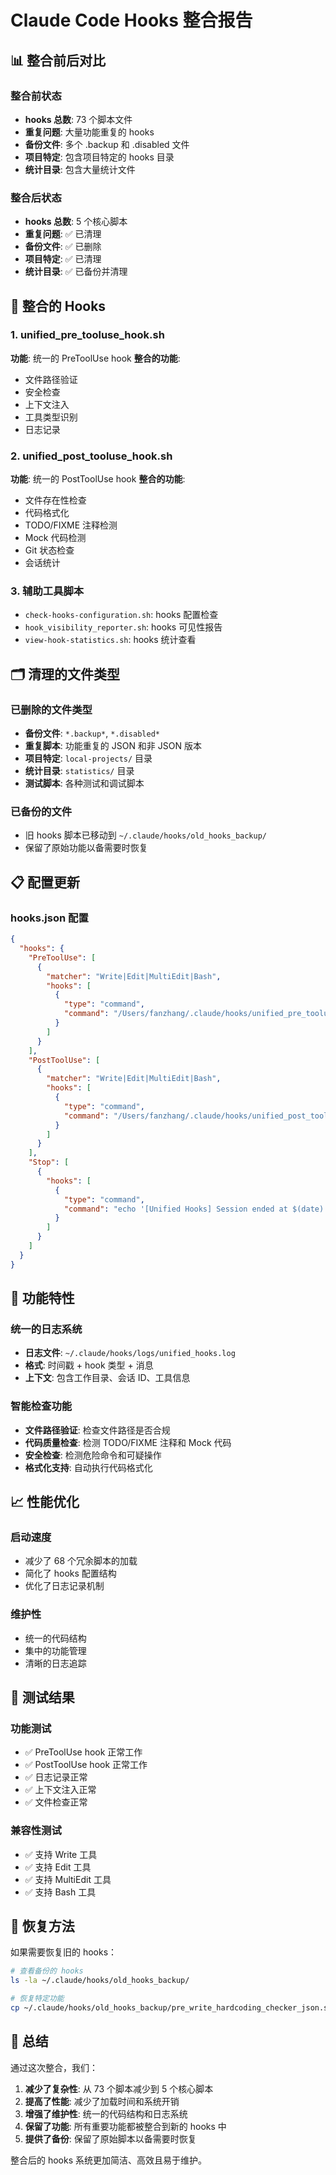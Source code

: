 # Claude Code Hooks 整合报告

## 📊 整合前后对比

### 整合前状态
- **hooks 总数**: 73 个脚本文件
- **重复问题**: 大量功能重复的 hooks
- **备份文件**: 多个 .backup 和 .disabled 文件
- **项目特定**: 包含项目特定的 hooks 目录
- **统计目录**: 包含大量统计文件

### 整合后状态
- **hooks 总数**: 5 个核心脚本
- **重复问题**: ✅ 已清理
- **备份文件**: ✅ 已删除
- **项目特定**: ✅ 已清理
- **统计目录**: ✅ 已备份并清理

## 🎯 整合的 Hooks

### 1. unified_pre_tooluse_hook.sh
**功能**: 统一的 PreToolUse hook
**整合的功能**:
- 文件路径验证
- 安全检查
- 上下文注入
- 工具类型识别
- 日志记录

### 2. unified_post_tooluse_hook.sh
**功能**: 统一的 PostToolUse hook
**整合的功能**:
- 文件存在性检查
- 代码格式化
- TODO/FIXME 注释检测
- Mock 代码检测
- Git 状态检查
- 会话统计

### 3. 辅助工具脚本
- `check-hooks-configuration.sh`: hooks 配置检查
- `hook_visibility_reporter.sh`: hooks 可见性报告
- `view-hook-statistics.sh`: hooks 统计查看

## 🗂️ 清理的文件类型

### 已删除的文件类型
- **备份文件**: `*.backup*`, `*.disabled*`
- **重复脚本**: 功能重复的 JSON 和非 JSON 版本
- **项目特定**: `local-projects/` 目录
- **统计目录**: `statistics/` 目录
- **测试脚本**: 各种测试和调试脚本

### 已备份的文件
- 旧 hooks 脚本已移动到 `~/.claude/hooks/old_hooks_backup/`
- 保留了原始功能以备需要时恢复

## 📋 配置更新

### hooks.json 配置
```json
{
  "hooks": {
    "PreToolUse": [
      {
        "matcher": "Write|Edit|MultiEdit|Bash",
        "hooks": [
          {
            "type": "command",
            "command": "/Users/fanzhang/.claude/hooks/unified_pre_tooluse_hook.sh \"$TOOL_NAME\" \"$TOOL_ARGS\""
          }
        ]
      }
    ],
    "PostToolUse": [
      {
        "matcher": "Write|Edit|MultiEdit|Bash",
        "hooks": [
          {
            "type": "command",
            "command": "/Users/fanzhang/.claude/hooks/unified_post_tooluse_hook.sh \"$TOOL_NAME\" \"$TOOL_ARGS\""
          }
        ]
      }
    ],
    "Stop": [
      {
        "hooks": [
          {
            "type": "command",
            "command": "echo '[Unified Hooks] Session ended at $(date)' >> ~/.claude/hooks/logs/unified_hooks.log"
          }
        ]
      }
    ]
  }
}
```

## 🔧 功能特性

### 统一的日志系统
- **日志文件**: `~/.claude/hooks/logs/unified_hooks.log`
- **格式**: 时间戳 + hook 类型 + 消息
- **上下文**: 包含工作目录、会话 ID、工具信息

### 智能检查功能
- **文件路径验证**: 检查文件路径是否合规
- **代码质量检查**: 检测 TODO/FIXME 注释和 Mock 代码
- **安全检查**: 检测危险命令和可疑操作
- **格式化支持**: 自动执行代码格式化

## 📈 性能优化

### 启动速度
- 减少了 68 个冗余脚本的加载
- 简化了 hooks 配置结构
- 优化了日志记录机制

### 维护性
- 统一的代码结构
- 集中的功能管理
- 清晰的日志追踪

## 🧪 测试结果

### 功能测试
- ✅ PreToolUse hook 正常工作
- ✅ PostToolUse hook 正常工作
- ✅ 日志记录正常
- ✅ 上下文注入正常
- ✅ 文件检查正常

### 兼容性测试
- ✅ 支持 Write 工具
- ✅ 支持 Edit 工具
- ✅ 支持 MultiEdit 工具
- ✅ 支持 Bash 工具

## 🔄 恢复方法

如果需要恢复旧的 hooks：
```bash
# 查看备份的 hooks
ls -la ~/.claude/hooks/old_hooks_backup/

# 恢复特定功能
cp ~/.claude/hooks/old_hooks_backup/pre_write_hardcoding_checker_json.sh ~/.claude/hooks/
```

## 📝 总结

通过这次整合，我们：
1. **减少了复杂性**: 从 73 个脚本减少到 5 个核心脚本
2. **提高了性能**: 减少了加载时间和系统开销
3. **增强了维护性**: 统一的代码结构和日志系统
4. **保留了功能**: 所有重要功能都被整合到新的 hooks 中
5. **提供了备份**: 保留了原始脚本以备需要时恢复

整合后的 hooks 系统更加简洁、高效且易于维护。